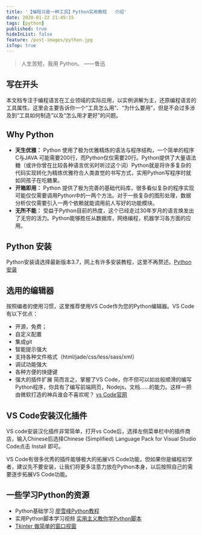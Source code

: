 ```yaml
---
title: '【编程只是一种工具】Python实用教程   介绍'
date: 2020-01-22 21:45:15
tags: [python]
published: true
hideInList: false
feature: /post-images/python.jpg
isTop: true
---
```


> 人生苦短，我用 Python。 ——鲁迅

## 写在开头

本文档专注于编程语言在工业领域的实际应用，以实例讲解为主，还原编程语言的工具属性。这里会主要告诉你一个“工具怎么用”、“为什么要用”，但是不会过多涉及到“工具如何制造”以及“怎么用才更好”的问题。

## Why Python

- **天生优雅：** Python 使用了极为优雅精炼的语法与程序结构，一个简单的程序 C与JAVA 可能需要200行，而Python仅仅需要20行。Python提供了大量语法糖（或许你曾在比较各种语言优劣时听过这个词）Python就是将许多复杂的代码实现转化为精炼优雅符合人类直觉的书写方式，实用Python写程序时就如同孩子在吃糖果。
- **开箱即用：** Python 提供了极为完善的基础代码库，很多看似复杂的程序实现可能仅仅需要调用Python中的一两个方法。对于一些复杂的图形处理，数据分析仅仅需要引入一两个依赖就能调用前人写好的功能模块。
- **无所不能：** 受益于Python目前的热度，这个已经走过30年岁月的语言焕发出了无穷的活力。Python能够胜任从数据库，网络编程，机器学习各方面的应用。

## Python 安装

Python安装请选择最新版本3.7，网上有许多安装教程，这里不再赘述。[Python安装](https://www.liaoxuefeng.com/wiki/1016959663602400/1016959856222624)

## 选用的编辑器

按照编者的使用习惯，这里推荐使用VS Code作为您的Python编辑器。VS Code有以下优点：

- 开源，免费；
- 自定义配置
- 集成git
- 智能提示强大
- 支持各种文件格式（html/jade/css/less/sass/xml）
- 调试功能强大
- 各种方便的快捷键
- 强大的插件扩展
简而言之，掌握了VS Code，你不但可以如丝般顺滑的编写Python程序，你具有了编写前端网页，Nodejs，文档……的能力。这样一把由微软打造的神兵谁会不喜欢呢？ [vs Code官网](https://code.visualstudio.com/)

## VS Code安装汉化插件

VS code安装汉化插件非常简单，打开vs Code后，选择左侧菜单栏中的插件商店，输入Chinese后选择Chinese (Simplified) Language Pack for Visual Studio Code点击 Install 即可。

VS Code有很多优秀的插件能够极大的拓展VS Code功能，但如果你是编程初学者，建议先不要安装，让我们将更多注意力放在Python本身，以后按照自己的需要逐步拓展VS Code功能。

## 一些学习Python的资源

- Python基础学习 [廖雪峰Python教程](https://www.liaoxuefeng.com/wiki/1016959663602400)
- 实用Python脚本学习视频 [实用主义教你学Python脚本](https://www.bilibili.com/video/av45221676)
- [Tkinter 做简单的窗口视窗](https://www.bilibili.com/video/av16942112)
